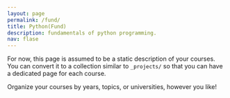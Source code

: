 ```yaml
---
layout: page
permalink: /fund/
title: Python(Fund)
description: fundamentals of python programming.
nav: flase
---
```


For now, this page is assumed to be a static description of your courses. You can convert it to a collection similar to `_projects/` so that you can have a dedicated page for each course.

Organize your courses by years, topics, or universities, however you like!
